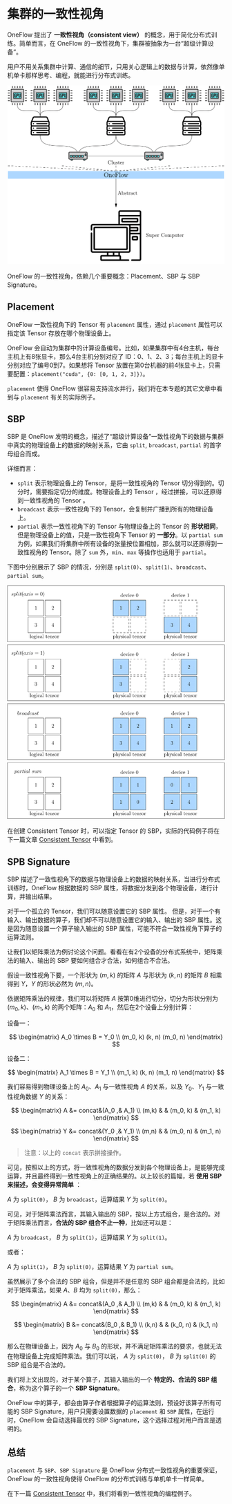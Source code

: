 # 集群的一致性视角

OneFlow 提出了 **一致性视角（consistent view）** 的概念，用于简化分布式训练。简单而言，在 OneFlow 的一致性视角下，集群被抽象为一台“超级计算设备”。

用户不用关系集群中计算、通信的细节，只用关心逻辑上的数据与计算，依然像单机单卡那样思考、编程，就能进行分布式训练。

![consistent view](./imgs/consistent-view.png)

OneFlow 的一致性视角，依赖几个重要概念：Placement、SBP 与 SBP Signature。

## Placement
OneFlow 一致性视角下的 Tensor 有 `placement` 属性，通过 `placement` 属性可以指定该 Tensor 存放在哪个物理设备上。

OneFlow 会自动为集群中的计算设备编号。比如，如果集群中有4台主机，每台主机上有8张显卡，那么4台主机分别对应了 ID：0、1、2、3；每台主机上的显卡分别对应了编号0到7。如果想将 Tensor 放置在第0台机器的前4张显卡上，只需要配置：`placement("cuda", {0: [0, 1, 2, 3]})`。

`placement` 使得 OneFlow 很容易支持流水并行，我们将在本专题的其它文章中看到与 `placement` 有关的实际例子。

## SBP

SBP 是 OneFlow 发明的概念，描述了“超级计算设备”一致性视角下的数据与集群中真实的物理设备上的数据的映射关系，它由 `split`, `broadcast`, `partial` 的首字母组合而成。

详细而言：

- `split` 表示物理设备上的 Tensor，是将一致性视角的 Tensor 切分得到的。切分时，需要指定切分的维度。物理设备上的 Tensor ，经过拼接，可以还原得到一致性视角的 Tensor 。
- `broadcast` 表示一致性视角下的 Tensor，会复制并广播到所有的物理设备上。
- `partial` 表示一致性视角下的 Tensor 与物理设备上的 Tensor 的 **形状相同**，但是物理设备上的值，只是一致性视角下 Tensor 的 **一部分**。以 `partial sum` 为例，如果我们将集群中所有设备的张量按位置相加，那么就可以还原得到一致性视角的 Tensor。除了 `sum` 外，`min`、`max` 等操作也适用于 `partial`。

下图中分别展示了 SBP 的情况，分别是 `split(0)`、`split(1)`、`broadcast`、`partial sum`。

![SBP Example](./imgs/sbp-example.png)

在创建 Consistent Tensor 时，可以指定 Tensor 的 SBP，实际的代码例子将在下一篇文章 [Consistent Tensor](./03_consistent_tensor.md) 中看到。

## SPB Signature

SBP 描述了一致性视角下的数据与物理设备上的数据的映射关系，当进行分布式训练时，OneFlow 根据数据的 SBP 属性，将数据分发到各个物理设备，进行计算，并输出结果。

对于一个孤立的 Tensor，我们可以随意设置它的 SBP 属性。
但是，对于一个有输入、输出数据的算子，我们却不可以随意设置它的输入、输出的 SBP 属性。这是因为随意设置一个算子输入输出的 SBP 属性，可能不符合一致性视角下算子的运算法则。

让我们以矩阵乘法为例讨论这个问题。看看在有2个设备的分布式系统中，矩阵乘法的输入、输出的 SBP 要如何组合才合法，如何组合不合法。

假设一致性视角下要，一个形状为 $(m, k)$ 的矩阵 $A$ 与形状为 $(k, n)$ 的矩阵 $B$ 相乘得到 $Y$，$Y$ 的形状必然为 $(m, n)$。

依据矩阵乘法的规律，我们可以将矩阵 $A$ 按第0维进行切分，切分为形状分别为 $(m_0, k)$、$(m_1, k)$ 的两个矩阵：$A_0$ 和 $A_1$，然后在2个设备上分别计算：

设备一：

$$
\begin{matrix}
A_0     \times     B     =     Y_0
\\
(m_0, k)     (k, n)      (m_0, n)
\end{matrix}
$$

设备二：

$$
\begin{matrix}
A_1     \times     B     =     Y_1
\\
(m_1, k)     (k, n)      (m_1, n)
\end{matrix}
$$

我们容易得到物理设备上的 $A_0$、$A_1$ 与一致性视角 $A$ 的关系，以及 $Y_0$、$Y_1$ 与一致性视角数据 $Y$ 的关系：

$$
\begin{matrix}
A &= concat&(A_0 ,& A_1) \\
(m,k) &  & (m_0, k) & (m_1, k)
\end{matrix}
$$

$$
\begin{matrix}
Y &= concat&(Y_0 ,& Y_1) \\
(m,n) &  & (m_0, n) & (m_1, n)
\end{matrix}
$$

> 注意：以上的 `concat` 表示拼接操作。

可见，按照以上的方式，将一致性视角的数据分发到各个物理设备上，是能够完成运算，并且最终得到一致性视角上的正确结果的。以上较长的篇幅，若 **使用 SBP 来描述，会变得异常简单** ：

$A$ 为 `split(0)`， $B$ 为 `broadcast`，运算结果 $Y$ 为 `split(0)`。

可见，对于矩阵乘法而言，其输入输出的 SBP，按以上方式组合，是合法的。对于矩阵乘法而言，**合法的 SBP 组合不止一种**，比如还可以是：

$A$ 为 `broadcast`， $B$ 为 `split(1)`，运算结果 $Y$ 为 `split(1)`。

或者：

$A$ 为 `split(1)`， $B$ 为 `split(0)`，运算结果 $Y$ 为 `partial sum`。

虽然展示了多个合法的 SBP 组合，但是并不是任意的 SBP 组合都是合法的，比如对于矩阵乘法，如果 $A$、$B$ 均为 `split(0)`，那么：

$$
\begin{matrix}
A &= concat&(A_0 ,& A_1) \\
(m,k) &  & (m_0, k) & (m_1, k)
\end{matrix}
$$

$$
\begin{matrix}
B &= concat&(B_0 ,& B_1) \\
(k,n) &  & (k_0, n) & (k_1, n)
\end{matrix}
$$

那么在物理设备上，因为 $A_0$ 与 $B_0$ 的形状，并不满足矩阵乘法的要求，也就无法在物理设备上完成矩阵乘法。我们可以说， $A$ 为 `split(0)`， $B$ 为 `split(0)` 的 SBP 组合是不合法的。

我们将上文出现的，对于某个算子，其输入输出的一个 **特定的、合法的 SBP 组合**，称为这个算子的一个 **SBP Signature**。

OneFlow 中的算子，都会由算子作者根据算子的运算法则，预设好该算子所有可能的 SBP Signature，用户只需要设置数据的 `placement` 和 `SBP` 属性，在运行时，OneFlow 会自动选择最优的 SBP Signature，这个选择过程对用户而言是透明的。

## 总结
`placement` 与 `SBP`、`SBP Signature` 是 OneFlow 分布式一致性视角的重要保证，OneFlow 的一致性视角使得 OneFlow 的分布式训练与单机单卡一样简单。

在下一篇 [Consistent Tensor](./03_consistent_tensor) 中，我们将看到一致性视角的编程例子。
